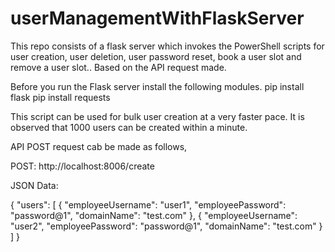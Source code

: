 # userManagementWithFlaskServer

This repo consists of a flask server which invokes the PowerShell scripts for user creation, user deletion, user password reset, book a user slot and remove a user slot..
Based on the API request made.

Before you run the Flask server install the following modules.
pip install flask
pip install requests

This script can be used for bulk user creation at a very faster pace.
It is observed that 1000 users can be created within a minute.

API POST request cab be made as follows,

POST: http://localhost:8006/create

JSON Data:

{
    "users": [
        {
            "employeeUsername": "user1",
            "employeePassword": "password@1",
            "domainName": "test.com"
        },
        {
            "employeeUsername": "user2",
            "employeePassword": "password@1",
            "domainName": "test.com"
        }
    ]
}
